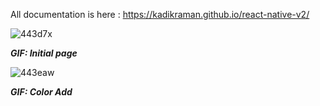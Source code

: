 All documentation is here : https://kadikraman.github.io/react-native-v2/


![443d7x](https://user-images.githubusercontent.com/31488481/83884805-43d93580-a767-11ea-9233-3fdb55921e06.gif)

***GIF: Initial page***

![443eaw](https://user-images.githubusercontent.com/31488481/83885191-d2e64d80-a767-11ea-82e0-99ad9c943afc.gif)

***GIF: Color Add***

